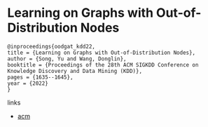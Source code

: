 # Learning on Graphs with Out-of-Distribution Nodes

```
@inproceedings{oodgat_kdd22,
title = {Learning on Graphs with Out-of-Distribution Nodes},
author = {Song, Yu and Wang, Donglin},
booktitle = {Proceedings of the 28th ACM SIGKDD Conference on Knowledge Discovery and Data Mining (KDD)},
pages = {1635--1645},
year = {2022}
}
```

links
- [acm](https://dl.acm.org/doi/10.1145/3534678.3539457)
